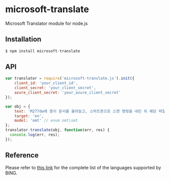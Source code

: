 microsoft-translate
==============

Microsoft Translator module for node.js

## Installation

```js
$ npm install microsoft-translate
```

## API

```js
var translator = require('microsoft-translate.js').init({
    client_id: 'your_client_id', 
    client_secret: 'your_client_secret',
    azure_client_secret: 'your_azure_client_secret'
});

var obj = {
	text: 'M277dw에 종이 문서를 올려놓고, 스마트폰으로 스캔 명령을 내린 뒤 해당 파일을 스마트폰에 즉시 저장할 수 있다.'
	target: 'en',
	model: 'nmt' // enum nmt|smt
};
translator.translate(obj, function(err, res) {
  console.log(err, res);
});
```

## Reference

Please refer to [this link](https://msdn.microsoft.com/en-us/library/hh456380.aspx) for the
complete list of the languages supported by BING.